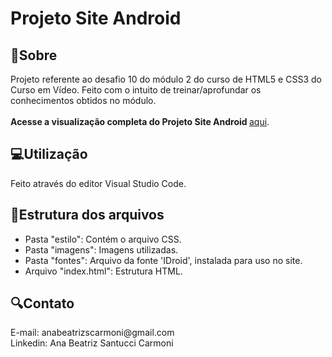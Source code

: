# Projeto Site Android 
<h2>📌Sobre</h2>
<p>Projeto referente ao desafio 10 do módulo 2 do curso de HTML5 e CSS3 do Curso em Vídeo. Feito com o intuito de treinar/aprofundar os conhecimentos obtidos no módulo.</br>
</br>
 <strong>Acesse a visualização completa do Projeto Site Android </strong> <a href="https://abeatrizsc.github.io/projeto-site-android/" target="_blank"> aqui</a>. 
 </p>

<h2>💻Utilização</h2>
<p> Feito através do editor Visual Studio Code.</p>

<h2>📁Estrutura dos arquivos</h2>
<p> 
  <ul>
    <li>Pasta "estilo": Contém o arquivo CSS.</li>
    <li>Pasta "imagens": Imagens utilizadas.</li>
    <li>Pasta "fontes": Arquivo da fonte 'IDroid', instalada para uso no site.</li>
    <li>Arquivo "index.html": Estrutura HTML. </li>
  </ul>
</p>

<h2>🔍Contato</h2>
<p>E-mail: anabeatrizscarmoni@gmail.com <br>
Linkedin: Ana Beatriz Santucci Carmoni
</p>
